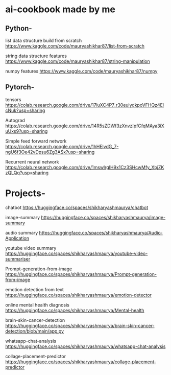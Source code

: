 # ai-cookbook made by me

## Python-

list data structure build from scratch
https://www.kaggle.com/code/mauryashikhar87/list-from-scratch

string data structure features
https://www.kaggle.com/code/mauryashikhar87/string-manipulation

numpy features
https://www.kaggle.com/code/mauryashikhar87/numpy


## Pytorch-

tensors
https://colab.research.google.com/drive/17luXC4P7_r30euiydkpoVFHQz4ElcNuk?usp=sharing

Autograd
https://colab.research.google.com/drive/14R5sZDWf3zXnvzIpfCfqMAya3iXuUxs9?usp=sharing

Simple feed forward network
https://colab.research.google.com/drive/1hHElvdG_7-ngU6f3Oe42vDpsu6Zg3ASx?usp=sharing

Recurrent neural network
https://colab.research.google.com/drive/1mswlrgIH9x1Cz3SHcwMfy_XbjZKzQLQq?usp=sharing

# Projects-

chatbot
https://huggingface.co/spaces/shikharyashmaurya/chatbot

image-summary
https://huggingface.co/spaces/shikharyashmaurya/image-summary

audio summary
https://huggingface.co/spaces/shikharyashmaurya/Audio-Application

youtube video summary
https://huggingface.co/spaces/shikharyashmaurya/youtube-video-summariser

Prompt-generation-from-image
https://huggingface.co/spaces/shikharyashmaurya/Prompt-generation-from-image

emotion detection from text
https://huggingface.co/spaces/shikharyashmaurya/emotion-detector

online mental health diagnosis
https://huggingface.co/spaces/shikharyashmaurya/Mental-health

brain-skin-cancer-detection
https://huggingface.co/spaces/shikharyashmaurya/brain-skin-cancer-detection/blob/main/app.py

whatsapp-chat-analysis
https://huggingface.co/spaces/shikharyashmaurya/whatsapp-chat-analysis

collage-placement-predictor
https://huggingface.co/spaces/shikharyashmaurya/collage-placement-predictor
